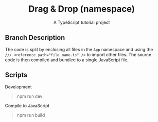 <h1 align="center">
    Drag & Drop (namespace)
</h1>
<p align="center">
    A TypeScript tutorial project
</p>

## Branch Description
The code is split by enclosing all files in the `App` namespace and using the `/// <reference path="file_name.ts" />` to import other files. The source code is then compiled and bundled to a single JavaScript file.

## Scripts

Development
> npm run dev

Compile to JavaScript
> npm run build
